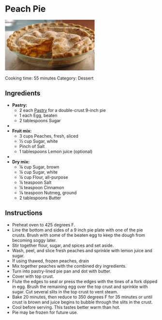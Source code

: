 # Peach Pie

![Peach Pie](img/PeachPie.jpg)

Cooking time: 55 minutes
Category: Dessert

## Ingredients

- **Pastry:**
  - 2 each [Pastry](Pastry-Sourdough) for a double-crust 9-inch pie
  - 1 each Egg, beaten
  - 2 tablespoons Sugar
- 
- **Fruit mix:**
  - 3 cups Peaches, fresh, sliced
  - ½ cup Sugar, white
  - Pinch of Salt
  - 1 tablespoons Lemon juice (optional)
- 
- **Dry mix:**
  - ¼ cup Sugar, brown
  - ¼ cup Sugar, white
  - ¼ cup Flour, all-purpose
  - ¼ teaspoon Salt  
  - ¼ teaspoon Cinnamon
  - ⅛ teaspoon Nutmeg, ground
  - 2 tablespoons Butter

## Instructions

- Preheat oven to 425 degrees F.
- Line the bottom and sides of a 9 inch pie plate with one of the pie crusts. Brush with some of the beaten egg to keep the dough from becoming soggy later.
- Stir together flour, sugar, and spices and set aside.
- Wash, peel, and slice fresh peaches and sprinkle with lemon juice and sugar.
- If using thawed, frozen peaches, drain  
- Mix together peaches with the combined dry ingredients.
- Turn into pastry-lined pie pan and dot with butter.
- Cover with top crust.
- Flute the edges to seal or press the edges with the tines of a fork dipped in egg. Brush the remaining egg over the top crust and sprinkle with sugar. Cut several slits in the top crust to vent steam.
- Bake 20 minutes, then reduce to 350 degrees F for 35 minutes or until crust is brown and juice begins to bubble through the slits in the crust.
- Cool before serving. This tastes better warm than hot.
- Pie may be frozen for future use.


<!-- Notes 

20230806: Use 750ml fresh peaches + mango cubes. Sourdough pastry for the first time. No starch.
20220529: Use 750ml frozen peaches, sour cream pastry.
20200802: Reduce flour from ½c to ¼c. Use less than 5 cups of frozen, drained peaches. Overflowed just a little bit.
20190310: Sour-cream pastry. Drain frozen peaches before mixing.
20180913: Martha's pastry. 20mn @ 425F, 35mn @ 350F. Enough mix for 4 tarts in silicone moulds.
20171008: Second pie. Make Martha's pastry with Crisco.
20170924: First pie. Use prepared Tenderflake crusts. Bake 15mn 425F, then 35mn 350F. Still a little under cooked, mostly on bottom crust. Used a total of 3/4C sugar, not quite sweet enough.

Source

[Original Page from www.allrecipes.com](https://www.allrecipes.com/recipe/239145/chef-johns-peach-pie/)

-->